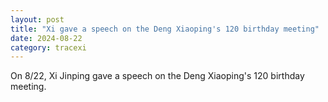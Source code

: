 ```yaml
---
layout: post
title: "Xi gave a speech on the Deng Xiaoping's 120 birthday meeting"
date: 2024-08-22
category: tracexi
---
```


On 8/22, Xi Jinping gave a speech on the Deng Xiaoping's 120 birthday meeting.
